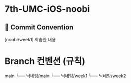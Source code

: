 # 7th-UMC-iOS-noobi

## 📝 Commit Convention
[noobi/week1] 학습한 내용

# Branch 컨벤션 (규칙)
main
└── 닉네임/main
    └── 닉네임/week1
    └── 닉네임/week2

